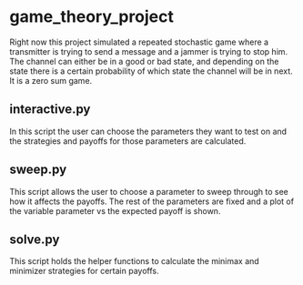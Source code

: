 # game_theory_project

Right now this project simulated a repeated stochastic game where a transmitter is trying to send a message and a jammer is trying to stop him. The channel can either be in a good or bad state, and depending on the state there is a certain probability of which state the channel will be in next. It is a zero sum game. 

## interactive.py

In this script the user can choose the parameters they want to test on and the strategies and payoffs for those parameters are calculated.

## sweep.py

This script allows the user to choose a parameter to sweep through to see how it affects the payoffs. The rest of the parameters are fixed and a plot of the variable parameter vs the expected payoff is shown.

## solve.py

This script holds the helper functions to calculate the minimax and minimizer strategies for certain payoffs.